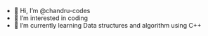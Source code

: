 - 👋 Hi, I’m @chandru-codes
- 👀 I’m interested in coding
- 🌱 I’m currently learning Data structures and algorithm using C++
